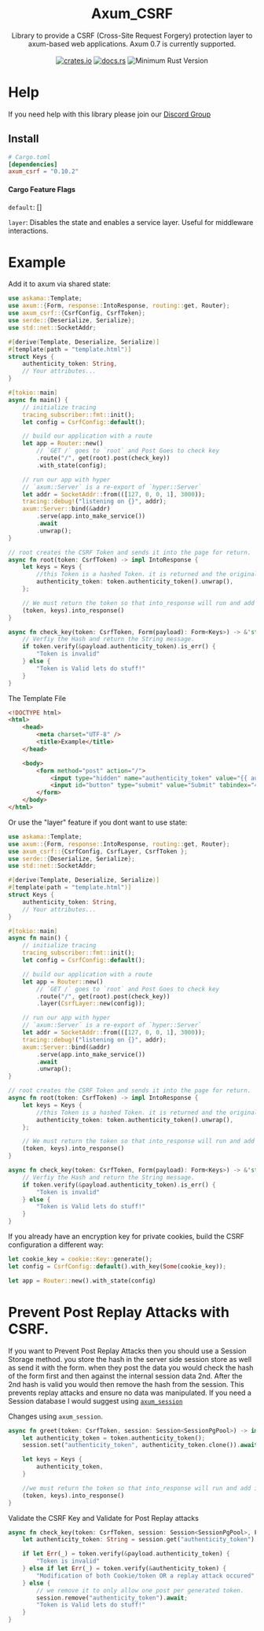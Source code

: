 <h1 align="center">
    Axum_CSRF
</h1>
<div align="center">
    Library to provide a CSRF (Cross-Site Request Forgery) protection layer to axum-based web applications. Axum 0.7 is currently supported.
</div>
<br />
<div align="center">
    <a href="https://crates.io/crates/axum_csrf"><img src="https://img.shields.io/crates/v/axum_csrf?style=plastic" alt="crates.io"></a>
    <a href="https://docs.rs/axum_csrf"><img src="https://docs.rs/axum_csrf/badge.svg" alt="docs.rs"></a>
    <img src="https://img.shields.io/badge/min%20rust-1.60-green.svg" alt="Minimum Rust Version">
</div>

# Help

If you need help with this library please join our [Discord Group](https://discord.gg/gVXNDwpS3Z)

## Install
```toml
# Cargo.toml
[dependencies]
axum_csrf = "0.10.2"
```

#### Cargo Feature Flags
`default`: []

`layer`: Disables the state and enables a service layer. Useful for middleware interactions.

# Example

Add it to axum via shared state:
```rust
use askama::Template;
use axum::{Form, response::IntoResponse, routing::get, Router};
use axum_csrf::{CsrfConfig, CsrfToken};
use serde::{Deserialize, Serialize};
use std::net::SocketAddr;

#[derive(Template, Deserialize, Serialize)]
#[template(path = "template.html")]
struct Keys {
    authenticity_token: String,
    // Your attributes...
}

#[tokio::main]
async fn main() {
    // initialize tracing
    tracing_subscriber::fmt::init();
    let config = CsrfConfig::default();

    // build our application with a route
    let app = Router::new()
        // `GET /` goes to `root` and Post Goes to check key
        .route("/", get(root).post(check_key))
        .with_state(config);

    // run our app with hyper
    // `axum::Server` is a re-export of `hyper::Server`
    let addr = SocketAddr::from(([127, 0, 0, 1], 3000));
    tracing::debug!("listening on {}", addr);
    axum::Server::bind(&addr)
        .serve(app.into_make_service())
        .await
        .unwrap();
}

// root creates the CSRF Token and sends it into the page for return.
async fn root(token: CsrfToken) -> impl IntoResponse {
    let keys = Keys {
        //this Token is a hashed Token. it is returned and the original token is hashed for comparison.
        authenticity_token: token.authenticity_token().unwrap(),
    };

    // We must return the token so that into_response will run and add it to our response cookies.
    (token, keys).into_response()
}

async fn check_key(token: CsrfToken, Form(payload): Form<Keys>) -> &'static str {
    // Verfiy the Hash and return the String message.
    if token.verify(&payload.authenticity_token).is_err() {
        "Token is invalid"
    } else {
        "Token is Valid lets do stuff!"
    }
}
```

The Template File
```html
<!DOCTYPE html>
<html>
    <head>
        <meta charset="UTF-8" />
        <title>Example</title>
    </head>

    <body>
        <form method="post" action="/">
            <input type="hidden" name="authenticity_token" value="{{ authenticity_token }}"/>
            <input id="button" type="submit" value="Submit" tabindex="4" />
        </form>
    </body>
</html>
```

Or use the "layer" feature if you dont want to use state:
```rust
use askama::Template;
use axum::{Form, response::IntoResponse, routing::get, Router};
use axum_csrf::{CsrfConfig, CsrfLayer, CsrfToken };
use serde::{Deserialize, Serialize};
use std::net::SocketAddr;

#[derive(Template, Deserialize, Serialize)]
#[template(path = "template.html")]
struct Keys {
    authenticity_token: String,
    // Your attributes...
}

#[tokio::main]
async fn main() {
    // initialize tracing
    tracing_subscriber::fmt::init();
    let config = CsrfConfig::default();

    // build our application with a route
    let app = Router::new()
        // `GET /` goes to `root` and Post Goes to check key
        .route("/", get(root).post(check_key))
        .layer(CsrfLayer::new(config));

    // run our app with hyper
    // `axum::Server` is a re-export of `hyper::Server`
    let addr = SocketAddr::from(([127, 0, 0, 1], 3000));
    tracing::debug!("listening on {}", addr);
    axum::Server::bind(&addr)
        .serve(app.into_make_service())
        .await
        .unwrap();
}

// root creates the CSRF Token and sends it into the page for return.
async fn root(token: CsrfToken) -> impl IntoResponse {
    let keys = Keys {
        //this Token is a hashed Token. it is returned and the original token is hashed for comparison.
        authenticity_token: token.authenticity_token().unwrap(),
    };

    // We must return the token so that into_response will run and add it to our response cookies.
    (token, keys).into_response()
}

async fn check_key(token: CsrfToken, Form(payload): Form<Keys>) -> &'static str {
    // Verfiy the Hash and return the String message.
    if token.verify(&payload.authenticity_token).is_err() {
        "Token is invalid"
    } else {
        "Token is Valid lets do stuff!"
    }
}
```

If you already have an encryption key for private cookies, build the CSRF configuration a different way:
```rust
let cookie_key = cookie::Key::generate();
let config = CsrfConfig::default().with_key(Some(cookie_key));

let app = Router::new().with_state(config)
```

# Prevent Post Replay Attacks with CSRF.

If you want to Prevent Post Replay Attacks then you should use a Session Storage method.
you store the hash in the server side session store as well as send it with the form.
when they post the data you would check the hash of the form first and then against the internal session data 2nd.
After the 2nd hash is valid you would then remove the hash from the session.
This prevents replay attacks and ensure no data was manipulated.
If you need a Session database I would suggest using [`axum_session`](https://crates.io/crates/axum_session)

Changes using `axum_session`.
```rust
async fn greet(token: CsrfToken, session: Session<SessionPgPool>) -> impl IntoResponse {
    let authenticity_token = token.authenticity_token();
    session.set("authenticity_token", authenticity_token.clone()).await;

    let keys = Keys {
        authenticity_token,
    }

    //we must return the token so that into_response will run and add it to our response cookies.
    (token, keys).into_response()
}
```

Validate the CSRF Key and Validate for Post Replay attacks
```rust
async fn check_key(token: CsrfToken, session: Session<SessionPgPool>, Form(payload): Form<Keys>,) -> &'static str {
    let authenticity_token: String = session.get("authenticity_token").await.unwrap_or_default();

    if let Err(_) = token.verify(&payload.authenticity_token) {
        "Token is invalid"
    } else if let Err(_) = token.verify(&authenticity_token) {
        "Modification of both Cookie/token OR a replay attack occured"
    } else {
        // we remove it to only allow one post per generated token.
        session.remove("authenticity_token").await;
        "Token is Valid lets do stuff!"
    }
}
```
